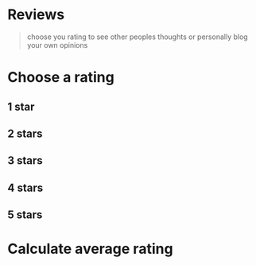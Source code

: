 # Reviews
> choose you rating to see other peoples thoughts or personally blog your own opinions
# Choose a rating

## 1 star
## 2 stars
## 3 stars
## 4 stars
## 5 stars

# Calculate average rating